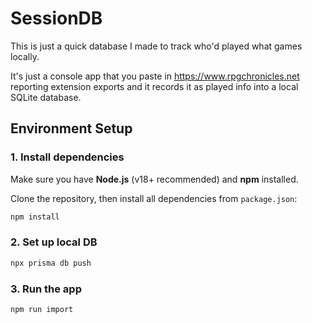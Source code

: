 # SessionDB
This is just a quick database I made to track who'd played what games locally.

It's just a console app that you paste in https://www.rpgchronicles.net reporting extension exports and it records it as played info into a local SQLite database.

## Environment Setup
### 1. Install dependencies
Make sure you have **Node.js** (v18+ recommended) and **npm** installed.

Clone the repository, then install all dependencies from `package.json`:

```bash
npm install
```

### 2. Set up local DB
```bash
npx prisma db push
```

### 3. Run the app
```
npm run import
``` 
